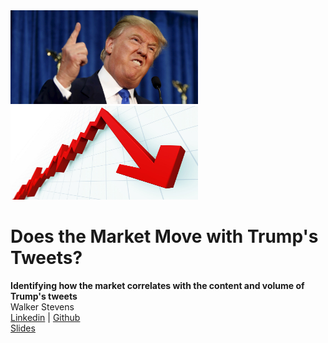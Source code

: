 <img src="images/crazy-trump.jpg" width="300" height="150" />
<img src="images/downarrow.jpg" width="300" height="150" />

# Does the Market Move with Trump's Tweets?
**Identifying how the market correlates with the content and volume of Trump's tweets**
<br>Walker Stevens
\
[Linkedin](https://www.linkedin.com/in/walker-stevens-31783087/) | [Github](https://github.com/walker777007)
\
[Slides](https://docs.google.com/presentation/d/1CAraqaHrIOvwTRTMnkqVxcKBLObsxW4V1REe9X0WVw8)
